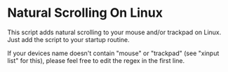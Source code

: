 Natural Scrolling On Linux
=============

This script adds natural scrolling to your mouse and/or trackpad on Linux.
Just add the script to your startup routine.

If your devices name doesn't contain "mouse" or "trackpad" (see "xinput list" for this), 
please feel free to edit the regex in the first line.
